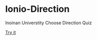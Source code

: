 # Ionio-Direction
Inoinan Universtity Choose Direction Quiz

[Try it](
https://georgelimpitakis.github.io/ionio-directions/) 